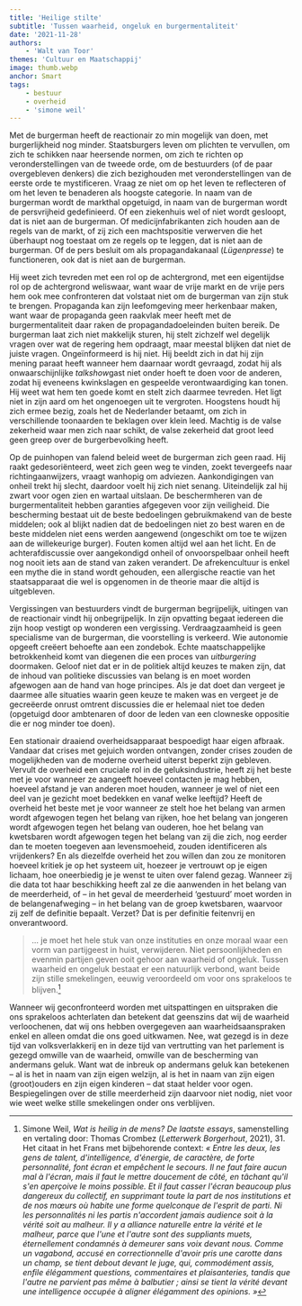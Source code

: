 ```yaml
---
title: 'Heilige stilte'
subtitle: 'Tussen waarheid, ongeluk en burgermentaliteit'
date: '2021-11-28'
authors:
    - 'Walt van Toor'
themes: 'Cultuur en Maatschappij'
image: thumb.webp
anchor: Smart
tags:
    - bestuur
    - overheid
    - 'simone weil'
---
```


Met de burgerman heeft de reactionair zo min mogelijk van doen, met burgerlijkheid nog minder. Staatsburgers leven om plichten te vervullen, om zich te schikken naar heersende normen, om zich te richten op veronderstellingen van de tweede orde, om de bestuurders (of de paar overgebleven denkers) die zich bezighouden met veronderstellingen van de eerste orde te mystificeren. Vraag ze niet om op het leven te reflecteren of om het leven te benaderen als hoogste categorie. In naam van de burgerman wordt de markthal opgetuigd, in naam van de burgerman wordt de persvrijheid gedefinieerd. Of een ziekenhuis wel of niet wordt gesloopt, dat is niet aan de burgerman. Of medicijnfabrikanten zich houden aan de regels van de markt, of zij zich een machtspositie verwerven die het überhaupt nog toestaat om ze regels op te leggen, dat is niet aan de burgerman. Of de pers besluit om als propagandakanaal (_Lügenpresse_) te functioneren, ook dat is niet aan de burgerman. 


Hij weet zich tevreden met een rol op de achtergrond, met een eigentijdse rol op de achtergrond weliswaar, want waar de vrije markt en de vrije pers hem ook mee confronteren dat volstaat niet om de burgerman van zijn stuk te brengen. Propaganda kan zijn leefomgeving meer herkenbaar maken, want waar de propaganda geen raakvlak meer heeft met de burgermentaliteit daar raken de propagandadoeleinden buiten bereik. De burgerman laat zich niet makkelijk sturen, hij stelt zichzelf wel degelijk vragen over wat de regering hem opdraagt, maar meestal blijken dat niet de juiste vragen. Ongeïnformeerd is hij niet. Hij beeldt zich in dat hij zijn mening paraat heeft wanneer hem daarnaar wordt gevraagd, zodat hij als onwaarschijnlijke *talkshow*gast niet onder hoeft te doen voor de anderen, zodat hij eveneens kwinkslagen en gespeelde verontwaardiging kan tonen. Hij weet wat hem ten goede komt en stelt zich daarmee tevreden. Het ligt niet in zijn aard om het ongenoegen uit te vergroten. Hoogstens houdt hij zich ermee bezig, zoals het de Nederlander betaamt, om zich in verschillende toonaarden te beklagen over klein leed. Machtig is de valse zekerheid waar men zich naar schikt, de valse zekerheid dat groot leed geen greep over de burgerbevolking heeft.

Op de puinhopen van falend beleid weet de burgerman zich geen raad. Hij raakt gedesoriënteerd, weet zich geen weg te vinden, zoekt tevergeefs naar richtingaanwijzers, vraagt wanhopig om adviezen. Aankondigingen van onheil trekt hij slecht, daardoor voelt hij zich niet senang. Uiteindelijk zal hij zwart voor ogen zien en wartaal uitslaan. De beschermheren van de burgermentaliteit hebben garanties afgegeven voor zijn veiligheid. Die bescherming bestaat uit de beste bedoelingen gebruikmakend van de beste middelen; ook al blijkt nadien dat de bedoelingen niet zo best waren en de beste middelen niet eens werden aangewend (ongeschikt om toe te wijzen aan de willekeurige burger). Fouten komen altijd wel aan het licht. En de achterafdiscussie over aangekondigd onheil of onvoorspelbaar onheil heeft nog nooit iets aan de stand van zaken verandert. De afrekencultuur is enkel een mythe die in stand wordt gehouden, een allergische reactie van het staatsapparaat die wel is opgenomen in de theorie maar die altijd is uitgebleven.

Vergissingen van bestuurders vindt de burgerman begrijpelijk, uitingen van de reactionair vindt hij onbegrijpelijk. In zijn opvatting begaat iedereen die zijn hoop vestigt op wonderen een vergissing. Verdraagzaamheid is geen specialisme van de burgerman, die voorstelling is verkeerd. Wie autonomie opgeeft creëert behoefte aan een zondebok. Echte maatschappelijke betrokkenheid komt van diegenen die een proces van _uitburgering_ doormaken. Geloof niet dat er in de politiek altijd keuzes te maken zijn, dat de inhoud van politieke discussies van belang is en moet worden afgewogen aan de hand van hoge principes. Als je dat doet dan vergeet je daarmee alle situaties waarin geen keuze te maken was en vergeet je de gecreëerde onrust omtrent discussies die er helemaal niet toe deden (opgetuigd door ambtenaren of door de leden van een clowneske oppositie die er nog minder toe doen).

Een stationair draaiend overheidsapparaat bespoedigt haar eigen afbraak. Vandaar dat crises met gejuich worden ontvangen, zonder crises zouden de mogelijkheden van de moderne overheid uiterst beperkt zijn gebleven. Vervult de overheid een cruciale rol in de geluksindustrie, heeft zij het beste met je voor wanneer ze aangeeft hoeveel contacten je mag hebben, hoeveel afstand je van anderen moet houden, wanneer je wel of niet een deel van je gezicht moet bedekken en vanaf welke leeftijd? Heeft de overheid het beste met je voor wanneer ze stelt hoe het belang van armen wordt afgewogen tegen het belang van rijken, hoe het belang van jongeren wordt afgewogen tegen het belang van ouderen, hoe het belang van kwetsbaren wordt afgewogen tegen het belang van zij die zich, nog eerder dan te moeten toegeven aan levensmoeheid, zouden identificeren als vrijdenkers? En als diezelfde overheid het zou willen dan zou ze monitoren hoeveel kritiek je op het systeem uit, hoezeer je vertrouwt op je eigen lichaam, hoe oneerbiedig je je wenst te uiten over falend gezag. Wanneer zij die data tot haar beschikking heeft zal ze die aanwenden in het belang van de meerderheid, of – in het geval de meerderheid ‘gestuurd’ moet worden in de belangenafweging – in het belang van de groep kwetsbaren, waarvoor zij zelf de definitie bepaalt. Verzet? Dat is per definitie feitenvrij en onverantwoord. 

>... je moet het hele stuk van onze instituties en onze moraal waar een vorm van partijgeest in huist, verwijderen. Niet persoonlijkheden en evenmin partijen geven ooit gehoor aan waarheid of ongeluk. Tussen waarheid en ongeluk bestaat er een natuurlijk verbond, want beide zijn stille smekelingen, eeuwig veroordeeld om voor ons sprakeloos te blijven.[^1]

Wanneer wij geconfronteerd worden met uitspattingen en uitspraken die ons sprakeloos achterlaten dan betekent dat geenszins dat wij de waarheid verloochenen, dat wij ons hebben overgegeven aan waarheidsaanspraken enkel en alleen omdat die ons goed uitkwamen. Nee, wat gezegd is in deze tijd van volksverlakkerij en in deze tijd van vertrutting van het parlement is gezegd omwille van de waarheid, omwille van de bescherming van andermans geluk. Want wat de inbreuk op andermans geluk kan betekenen – al is het in naam van zijn eigen welzijn, al is het in naam van zijn eigen (groot)ouders en zijn eigen kinderen – dat staat helder voor ogen. Bespiegelingen over de stille meerderheid zijn daarvoor niet nodig, niet voor wie weet welke stille smekelingen onder ons verblijven. 


[^1]: Simone Weil, _Wat is heilig in de mens? De laatste essays_, samenstelling en vertaling door: Thomas Crombez (_Letterwerk Borgerhout_, 2021), 31. Het citaat in het Frans met bijbehorende context: _« Entre les deux, les gens de talent, d'intelligence, d'énergie, de caractère, de forte personnalité, font écran et empêchent le secours. Il ne faut faire aucun mal à l'écran, mais il faut le mettre doucement de côté, en tâchant qu'il s'en aperçoive le moins possible. Et il faut casser l'écran beaucoup plus dangereux du collectif, en supprimant toute la part de nos institutions et de nos mœurs où habite une forme quelconque de l'esprit de parti. Ni les personnalités ni les partis n'accordent jamais audience soit à la vérité soit au malheur. Il y a alliance naturelle entre la vérité et le malheur, parce que l'une et l'autre sont des suppliants muets, éternellement condamnés à demeurer sans voix devant nous. Comme un vagabond, accusé en correctionnelle d'avoir pris une carotte dans un champ, se tient debout devant le juge, qui, commodément assis, enfile élégamment questions, commentaires et plaisanteries, tandis que l'autre ne parvient pas même à balbutier ; ainsi se tient la vérité devant une intelligence occupée à aligner élégamment des opinions. »_
